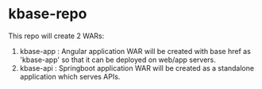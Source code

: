 # kbase-repo

This repo will create 2 WARs:

1. kbase-app : Angular application WAR will be created with base href as 'kbase-app' so that it can be deployed on web/app servers.
2. kbase-api : Springboot application WAR will be created as a standalone application which serves APIs.